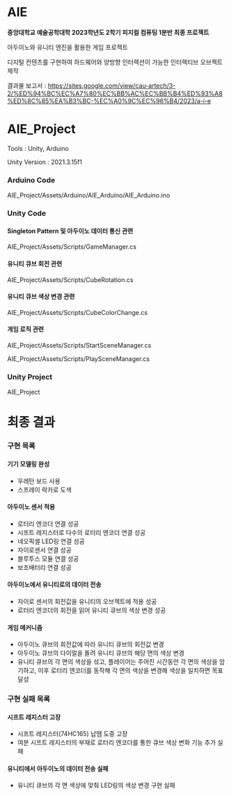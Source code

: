 # AIE

**중앙대학교 예술공학대학 2023학년도 2학기 피지컬 컴퓨팅 1분반 최종 프로젝트**

아두이노와 유니티 엔진을 활용한 게임 프로젝트

디지털 컨텐츠를 구현하여 하드웨어와 양방향 인터렉션이 가능한 인터렉티브 오브젝트 제작

결과물 보고서 : https://sites.google.com/view/cau-artech/3-2/%ED%94%BC%EC%A7%80%EC%BB%AC%EC%BB%B4%ED%93%A8%ED%8C%85%EA%B3%BC-%EC%A0%9C%EC%96%B4/2023/a-i-e


# AIE_Project

Tools : Unity, Arduino

Unity Version : 2021.3.15f1

### Arduino Code

AIE_Project/Assets/Arduino/AIE_Arduino/AIE_Arduino.ino

### Unity Code

#### Singleton Pattern 및 아두이노 데이터 통신 관련

AIE_Project/Assets/Scripts/GameManager.cs

#### 유니티 큐브 회전 관련

AIE_Project/Assets/Scripts/CubeRotation.cs

#### 유니티 큐브 색상 변경 관련

AIE_Project/Assets/Scripts/CubeColorChange.cs

#### 게임 로직 관련

AIE_Project/Assets/Scripts/StartSceneManager.cs

AIE_Project/Assets/Scripts/PlaySceneManager.cs

### Unity Project

AIE_Project


# 최종 결과

### 구현 목록

#### 기기 모델링 완성

- 우레탄 보드 사용
- 스프레이 락카로 도색

#### 아두이노 센서 적용

- 로터리 엔코더 연결 성공
- 시프트 레지스터로 다수의 로터리 엔코더 연결 성공
- 네오픽셀 LED링 연결 성공
- 자이로센서 연결 성공
- 블루투스 모듈 연결 성공
- 보조배터리 연결 성공

#### 아두이노에서 유니티로의 데이터 전송

- 자이로 센서의 회전값을 유니티의 오브젝트에 적용 성공
- 로터리 엔코더의 회전을 읽어 유니티 큐브의 색상 변경 성공

#### 게임 메커니즘

- 아두이노 큐브의 회전값에 따라 유니티 큐브의 회전값 변경
- 아두이노 큐브의 다이얼을 돌려 유니티 큐브의 해당 면의 색상 변경
- 유니티 큐브의 각 면의 색상을 섞고, 플레이어는 주어진 시간동안 각 면의 색상을 암기하고, 이후 로터리 엔코더를 동작해 각 면의 색상을 변경해 색상을 일치하면 목표 달성



### 구현 실패 목록

#### 시프트 레지스터 고장

- 시프트 레지스터(74HC165) 납땜 도중 고장
- 여분 시프트 레지스터의 부재로 로터리 엔코더를 통한 큐브 색상 변화 기능 추가 실패

#### 유니티에서 아두이노의 데이터 전송 실패

- 유니티 큐브의 각 면 색상에 맞춰 LED링의 색상 변경 구현 실패
